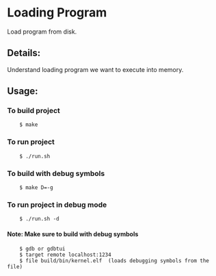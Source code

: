 # Loading Program 

Load program from disk.

## Details:

Understand loading program we want to execute into memory. 

## Usage:

### To build project

```shell
	$ make
```

### To run project

```shell
	$ ./run.sh
```

### To build with debug symbols

```shell
	$ make D=-g
```

### To run project in debug mode

```shell
	$ ./run.sh -d
```

#### Note: Make sure to build with debug symbols

```shell
	$ gdb or gdbtui
	$ target remote localhost:1234
	$ file build/bin/kernel.elf  (loads debugging symbols from the file)
```
